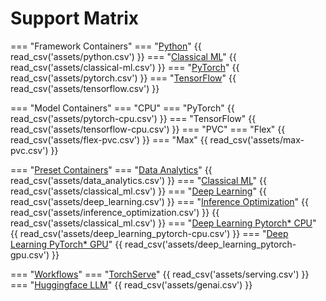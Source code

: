 # Support Matrix

=== "Framework Containers"
    === "[Python](https://hub.docker.com/r/intel/python)"
        {{ read_csv('assets/python.csv') }}
    === "[Classical ML](https://hub.docker.com/r/intel/intel-optimized-ml)"
        {{ read_csv('assets/classical-ml.csv') }}
    === "[PyTorch](https://hub.docker.com/r/intel/intel-optimized-pytorch)"
        {{ read_csv('assets/pytorch.csv') }}
    === "[TensorFlow](https://hub.docker.com/r/intel/intel-optimized-tensorflow)"
        {{ read_csv('assets/tensorflow.csv') }}

=== "Model Containers"
    === "CPU"
        === "PyTorch"
            {{ read_csv('assets/pytorch-cpu.csv') }}
        === "TensorFlow"
            {{ read_csv('assets/tensorflow-cpu.csv') }}
    === "PVC"
        === "Flex"
            {{ read_csv('assets/flex-pvc.csv') }}
        === "Max"
            {{ read_csv('assets/max-pvc.csv') }}

=== "[Preset Containers](https://github.com/intel/ai-containers/blob/main/preset/README.md)"
    === "[Data Analytics](https://hub.docker.com/r/intel/data-analytics)"
        {{ read_csv('assets/data_analytics.csv') }}
    === "[Classical ML](https://hub.docker.com/r/intel/classical-ml)"
        {{ read_csv('assets/classical_ml.csv') }}
    === "[Deep Learning](https://hub.docker.com/r/intel/deep-learning)"
        {{ read_csv('assets/deep_learning.csv') }}
    === "[Inference Optimization](https://hub.docker.com/r/intel/inference-optimization)"
        {{ read_csv('assets/inference_optimization.csv') }}
        {{ read_csv('assets/classical_ml.csv') }}
    === "[Deep Learning Pytorch* CPU](https://hub.docker.com/r/intel/deep-learning)"
        {{ read_csv('assets/deep_learning_pytorch-cpu.csv') }}
    === "[Deep Learning PyTorch* GPU](https://hub.docker.com/r/intel/deep-learning)"
        {{ read_csv('assets/deep_learning_pytorch-gpu.csv') }}

=== "[Workflows](https://hub.docker.com/r/intel/ai-workflows)"
    === "[TorchServe](https://github.com/intel/ai-containers/tree/main/workflows/charts/torchserve)"
        {{ read_csv('assets/serving.csv') }}
    === "[Huggingface LLM](https://github.com/intel/ai-containers/tree/main/workflows/charts/huggingface-llm)"
        {{ read_csv('assets/genai.csv') }}

